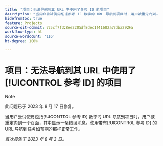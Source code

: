 ```yaml
---
title: "项目：无法导航到其 URL 中使用了参考 ID 的项目"
description: "当用户尝试使用包括参考 ID 数字的 URL 导航到项目时，用户被重定向到一个页面，其中显示一条错误消息。使用带有参考 ID 的 URL 导航到任务如预期的那样正常工作。"
hidefromtoc: true
feature: Projects
source-git-commit: 735cf7f328ee2205df8dec1f41682a72dba2926a
workflow-type: ht
source-wordcount: '116'
ht-degree: 100%

---
```



# 项目：无法导航到其 URL 中使用了[!UICONTROL 参考 ID] 的项目

>[!NOTE]
>
>此问题已于 2023 年 8 月 17 日修复。

当用户尝试使用包括[!UICONTROL 参考 ID] 数字的 URL 导航到项目时，用户被重定向到一个页面，其中显示一条错误消息。使用带有[!UICONTROL 参考 ID] 的 URL 导航到任务如预期的那样正常工作。

_首次报告于 2023 年 8 月 3 日。_


